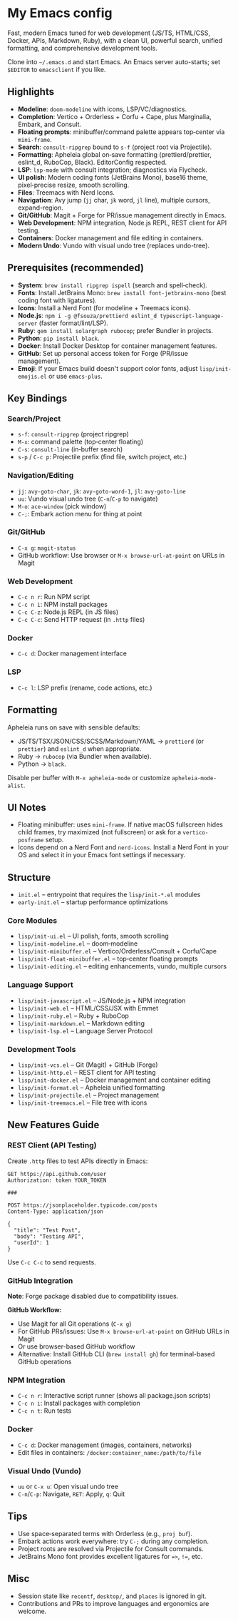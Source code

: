 # My Emacs config

Fast, modern Emacs tuned for web development (JS/TS, HTML/CSS, Docker, APIs, Markdown, Ruby), with a clean UI,
powerful search, unified formatting, and comprehensive development tools.

Clone into `~/.emacs.d` and start Emacs. An Emacs server auto-starts; set `$EDITOR` to `emacsclient`
if you like.

## Highlights

- **Modeline**: `doom-modeline` with icons, LSP/VC/diagnostics.
- **Completion**: Vertico + Orderless + Corfu + Cape, plus Marginalia, Embark, and Consult.
- **Floating prompts**: minibuffer/command palette appears top‑center via `mini-frame`.
- **Search**: `consult-ripgrep` bound to `s-f` (project root via Projectile).
- **Formatting**: Apheleia global on‑save formatting (prettierd/prettier, eslint_d, RuboCop, Black). EditorConfig respected.
- **LSP**: `lsp-mode` with consult integration; diagnostics via Flycheck.
- **UI polish**: Modern coding fonts (JetBrains Mono), base16 theme, pixel‑precise resize, smooth scrolling.
- **Files**: Treemacs with Nerd Icons.
- **Navigation**: Avy jump (`jj` char, `jk` word, `jl` line), multiple cursors, expand-region.
- **Git/GitHub**: Magit + Forge for PR/issue management directly in Emacs.
- **Web Development**: NPM integration, Node.js REPL, REST client for API testing.
- **Containers**: Docker management and file editing in containers.
- **Modern Undo**: Vundo with visual undo tree (replaces undo-tree).

## Prerequisites (recommended)

- **System**: `brew install ripgrep ispell` (search and spell‑check).
- **Fonts**: Install JetBrains Mono: `brew install font-jetbrains-mono` (best coding font with ligatures).
- **Icons**: Install a Nerd Font (for modeline + Treemacs icons).
- **Node.js**: `npm i -g @fsouza/prettierd eslint_d typescript-language-server` (faster format/lint/LSP).
- **Ruby**: `gem install solargraph rubocop`; prefer Bundler in projects.
- **Python**: `pip install black`.
- **Docker**: Install Docker Desktop for container management features.
- **GitHub**: Set up personal access token for Forge (PR/issue management).
- **Emoji**: If your Emacs build doesn't support color fonts, adjust `lisp/init-emojis.el` or use `emacs-plus`.

## Key Bindings

### Search/Project
- `s-f`: `consult-ripgrep` (project ripgrep)
- `M-x`: command palette (top‑center floating)
- `C-s`: `consult-line` (in‑buffer search)
- `s-p` / `C-c p`: Projectile prefix (find file, switch project, etc.)

### Navigation/Editing
- `jj`: `avy-goto-char`, `jk`: `avy-goto-word-1`, `jl`: `avy-goto-line`
- `uu`: Vundo visual undo tree (`C-n`/`C-p` to navigate)
- `M-o`: `ace-window` (pick window)
- `C-;`: Embark action menu for thing at point

### Git/GitHub
- `C-x g`: `magit-status`
- GitHub workflow: Use browser or `M-x browse-url-at-point` on URLs in Magit

### Web Development
- `C-c n r`: Run NPM script
- `C-c n i`: NPM install packages
- `C-c C-z`: Node.js REPL (in JS files)
- `C-c C-c`: Send HTTP request (in `.http` files)

### Docker
- `C-c d`: Docker management interface

### LSP
- `C-c l`: LSP prefix (rename, code actions, etc.)

## Formatting

Apheleia runs on save with sensible defaults:

- JS/TS/TSX/JSON/CSS/SCSS/Markdown/YAML → `prettierd` (or `prettier`) and `eslint_d` when
  appropriate.
- Ruby → `rubocop` (via Bundler when available).
- Python → `black`.

Disable per buffer with `M-x apheleia-mode` or customize `apheleia-mode-alist`.

## UI Notes

- Floating minibuffer: uses `mini-frame`. If native macOS fullscreen hides child frames, try
  maximized (not fullscreen) or ask for a `vertico-posframe` setup.
- Icons depend on a Nerd Font and `nerd-icons`. Install a Nerd Font in your OS and select it in your
  Emacs font settings if necessary.

## Structure

- `init.el` – entrypoint that requires the `lisp/init-*.el` modules
- `early-init.el` – startup performance optimizations

### Core Modules
- `lisp/init-ui.el` – UI polish, fonts, smooth scrolling
- `lisp/init-modeline.el` – doom‑modeline
- `lisp/init-minibuffer.el` – Vertico/Orderless/Consult + Corfu/Cape
- `lisp/init-float-minibuffer.el` – top‑center floating prompts
- `lisp/init-editing.el` – editing enhancements, vundo, multiple cursors

### Language Support
- `lisp/init-javascript.el` – JS/Node.js + NPM integration
- `lisp/init-web.el` – HTML/CSS/JSX with Emmet
- `lisp/init-ruby.el` – Ruby + RuboCop
- `lisp/init-markdown.el` – Markdown editing
- `lisp/init-lsp.el` – Language Server Protocol

### Development Tools
- `lisp/init-vcs.el` – Git (Magit) + GitHub (Forge)
- `lisp/init-http.el` – REST client for API testing
- `lisp/init-docker.el` – Docker management and container editing
- `lisp/init-format.el` – Apheleia unified formatting
- `lisp/init-projectile.el` – Project management
- `lisp/init-treemacs.el` – File tree with icons

## New Features Guide

### REST Client (API Testing)
Create `.http` files to test APIs directly in Emacs:
```http
GET https://api.github.com/user
Authorization: token YOUR_TOKEN

###

POST https://jsonplaceholder.typicode.com/posts
Content-Type: application/json

{
  "title": "Test Post",
  "body": "Testing API",
  "userId": 1
}
```
Use `C-c C-c` to send requests.

### GitHub Integration
**Note**: Forge package disabled due to compatibility issues.

**GitHub Workflow:**
- Use Magit for all Git operations (`C-x g`)
- For GitHub PRs/issues: Use `M-x browse-url-at-point` on GitHub URLs in Magit
- Or use browser-based GitHub workflow
- Alternative: Install GitHub CLI (`brew install gh`) for terminal-based GitHub operations

### NPM Integration
- `C-c n r`: Interactive script runner (shows all package.json scripts)
- `C-c n i`: Install packages with completion
- `C-c n t`: Run tests

### Docker
- `C-c d`: Docker management (images, containers, networks)
- Edit files in containers: `/docker:container_name:/path/to/file`

### Visual Undo (Vundo)
- `uu` or `C-x u`: Open visual undo tree
- `C-n`/`C-p`: Navigate, `RET`: Apply, `q`: Quit

## Tips

- Use space‑separated terms with Orderless (e.g., `proj buf`).
- Embark actions work everywhere: try `C-;` during any completion.
- Project roots are resolved via Projectile for Consult commands.
- JetBrains Mono font provides excellent ligatures for `=>`, `!=`, etc.

## Misc

- Session state like `recentf`, `desktop/`, and `places` is ignored in git.
- Contributions and PRs to improve languages and ergonomics are welcome.
